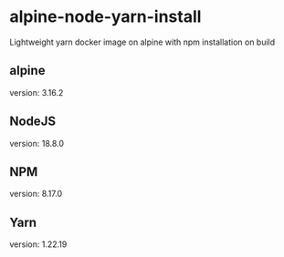 # alpine-node-yarn-install
Lightweight yarn docker image on alpine with npm installation on build

## alpine
version: 3.16.2

## NodeJS
version: 18.8.0

## NPM
version: 8.17.0

## Yarn
version: 1.22.19
